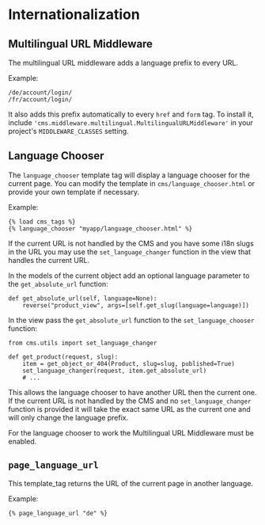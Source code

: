 Internationalization
====================

Multilingual URL Middleware
---------------------------

The multilingual URL middleware adds a language prefix to every URL. 

Example:

	/de/account/login/
	/fr/account/login/

It also adds this prefix automatically to every `href` and `form` tag.
To install it, include `'cms.middleware.multilingual.MultilingualURLMiddleware'` in
your project's `MIDDLEWARE_CLASSES` setting.

Language Chooser
----------------

The `language_chooser` template tag will display a language chooser for the current page.
You can modify the template in `cms/language_chooser.html` or provide your own template if necessary.

Example:

	{% load cms_tags %}
	{% language_chooser "myapp/language_chooser.html" %}

If the current URL is not handled by the CMS and you have some i18n slugs in the URL you may use
the `set_language_changer` function in the view that handles the current URL.

In the models of the current object add an optional language parameter to the `get_absolute_url` function:

	def get_absolute_url(self, language=None):
		reverse("product_view", args=[self.get_slug(language=language)])


In the view pass the `get_absolute_url` function to the `set_language_chooser` function:

	from cms.utils import set_language_changer
	
	def get_product(request, slug):
		item = get_object_or_404(Product, slug=slug, published=True)
		set_language_changer(request, item.get_absolute_url)
		# ...
	
This allows the language chooser to have another URL then the current one.
If the current URL is not handled by the CMS and no `set_language_changer`
function is provided it will take the exact same URL as the current one and
will only change the language prefix.

For the language chooser to work the Multilingual URL Middleware
must be enabled.

`page_language_url`
-----------------

This template_tag returns the URL of the current page in another language.

Example:

	{% page_language_url "de" %}
